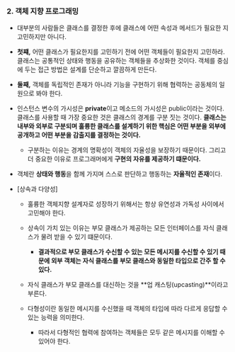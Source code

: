 ### **2. 객체 지향 프로그래밍**

- 대부분의 사람들은 클래스를 결정한 후에 클래스에 어떤 속성과 메서드가 필요한 지 고민하지만 아니다.

- **첫쨰,** 어떤 클래스가 필요한지를 고민하기 전에 어떤 객체들이 필요한지 고민하라. 클래스는 공통적인 상태와 행동을 공유하는 객체들을 추상화한 것이다. 객체를 중심에 두는 접근 방법은 설계를 단순하고 깔끔하게 만든다.
- **둘째,** 객체를 독립적인 존재가 아니라 기능을 구현하기 위해 협력하는 공동체의 일원으로 봐야 한다.
- 인스턴스 변수의 가시성은 **private**이고 메소드의 가시성은 public이라는 것이다. 클래스를 사용할 때 가장 중요한 것은 클래스의 경계를 구분 짓는 것이다. **클래스는 내부와 외부로 구분되며 훌륭한 클래스를 설계하기 위한 핵심은 어떤 부분을 외부에 공개하고 어떤 부분을 감출지를 결정하는 것이다.**
    - 구분하는 이유는 경계의 명확성이 객체의 자율성을 보장하기 때문이다. 그리고 더 중요한 이유로 프로그래머에게 **구현의 자유를 제공하기 떄문이다.**
- 객체란 **상태와 행동**을 함께 가지며 스스로 판단하고 행동하는 **자율적인 존재**이다.
- [상속과 다양성] 
    - 훌륭한 객체지향 설계자로 성장하기 위해서는 항상 유연성과 가독성 사이에서 고민해야 한다.
   
    - 상속이 가치 있는 이유는 부모 클래스가 제공하는 모든 인터페이스를 자식 클래스가 물려 받을 수 있기 떄문이다.
        - **결과적으로 부모 클래스가 수신할 수 있는 모든 메시지를 수신할 수 있기 때문에 외부 객체는 자식 클래스를 부모 클래스와 동일한 타입으로 간주 할 수 있다.**
    - 자식 클래스가 부모 클래스를 대신하는 것을 **업 캐스팅(upcasting)**이라고 부른다.
    - 다형성이란 동일한 메시지를 수신했을 때 객체의 타입에 따라 다르게 응답할 수 있는 능력을 의미한다.
        - 따라서 다형적인 협력에 참여하는 객체들은 모두 같은 메시지를 이해할 수 있어야 한다.
